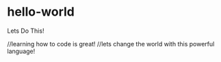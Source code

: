 # hello-world
Lets Do This!

//learning how to code is great!
//lets change the world with this powerful language!
